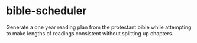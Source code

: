 # bible-scheduler

Generate a one year reading plan from the protestant bible while attempting to make lengths of readings consistent without splitting up chapters.